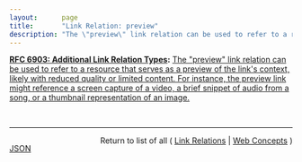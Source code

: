```yaml
---
layout:      page
title:       "Link Relation: preview"
description: "The \"preview\" link relation can be used to refer to a resource that serves as a preview of the link's context, likely with reduced quality or limited content. For instance, the preview link might reference a screen capture of a video, a brief snippet of audio from a song, or a thumbnail representation of an image."
---
```


**[RFC 6903: Additional Link Relation Types](/specs/IETF/RFC/6903 "This specification defines a number of additional link relation types that can be used for a range of purposes in a variety of applications types."):** [The "preview" link relation can be used to refer to a resource that serves as a preview of the link's context, likely with reduced quality or limited content. For instance, the preview link might reference a screen capture of a video, a brief snippet of audio from a song, or a thumbnail representation of an image.](http://tools.ietf.org/html/rfc6903#section-3 "Read documentation for Link Relation &#34;preview&#34;")

<br/>
<hr/>

<p style="float : left"><a href="preview.json" title="JSON representing this particular Web Concept value">JSON</a></p>
<p style="text-align: right">Return to list of all ( <a href="../link-relations">Link Relations</a> | <a href="../">Web Concepts</a> )</p>
